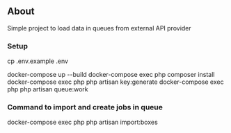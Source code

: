 ## About

Simple project to load data in queues from external API provider

### Setup

cp .env.example .env

docker-compose up --build
docker-compose exec php composer install
docker-compose exec php php artisan key:generate
docker-compose exec php php artisan queue:work

### Command to import and create jobs in queue

docker-compose exec php php artisan import:boxes
